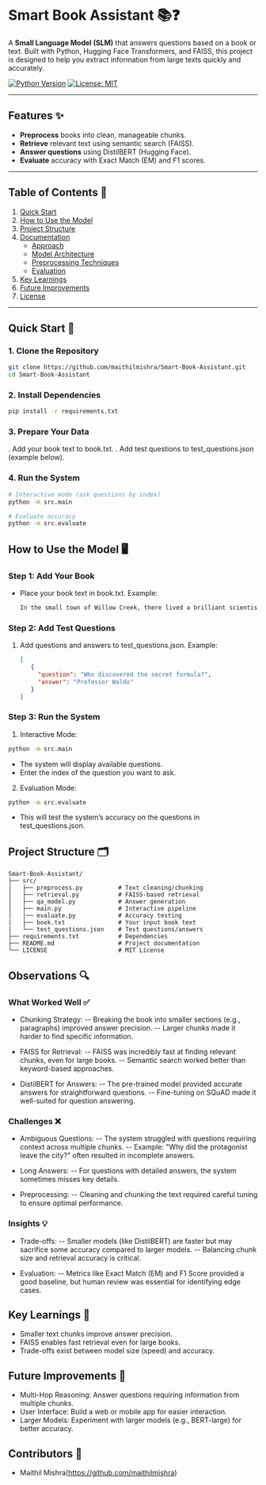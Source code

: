 # Smart Book Assistant 📚❓

A **Small Language Model (SLM)** that answers questions based on a book or text. Built with Python, Hugging Face Transformers, and FAISS, this project is designed to help you extract information from large texts quickly and accurately.

[![Python Version](https://img.shields.io/badge/python-3.8%2B-blue)](https://www.python.org/)
[![License: MIT](https://img.shields.io/badge/License-MIT-yellow.svg)](https://opensource.org/licenses/MIT)

---

## Features ✨
- **Preprocess** books into clean, manageable chunks.
- **Retrieve** relevant text using semantic search (FAISS).
- **Answer questions** using DistilBERT (Hugging Face).
- **Evaluate** accuracy with Exact Match (EM) and F1 scores.

---

## Table of Contents 📑
1. [Quick Start](#quick-start-)
2. [How to Use the Model](#how-to-use-the-model-)
3. [Project Structure](#project-structure-)
4. [Documentation](#documentation-)
   - [Approach](#approach)
   - [Model Architecture](#model-architecture)
   - [Preprocessing Techniques](#preprocessing-techniques)
   - [Evaluation](#evaluation)
5. [Key Learnings](#key-learnings-)
6. [Future Improvements](#future-improvements-)
7. [License](#license-)

---

## Quick Start 🚀

### 1. Clone the Repository
```bash
git clone https://github.com/maithilmishra/Smart-Book-Assistant.git
cd Smart-Book-Assistant
```

### 2. Install Dependencies
```bash
pip install -r requirements.txt
```

### 3. Prepare Your Data
. Add your book text to book.txt.
. Add test questions to test_questions.json (example below).

### 4. Run the System
```bash
# Interactive mode (ask questions by index)
python -m src.main

# Evaluate accuracy
python -m src.evaluate
```

## How to Use the Model 🖥️
### Step 1: Add Your Book
 - Place your book text in book.txt.
   Example:
   ```txt
   In the small town of Willow Creek, there lived a brilliant scientist named Professor Waldo...
   ```
### Step 2: Add Test Questions
 1. Add questions and answers to test_questions.json.
    Example:
    ```json
    [
       {
         "question": "Who discovered the secret formula?",
         "answer": "Professor Waldo" 
       }
    ]
    ```
### Step 3: Run the System
   1. Interactive Mode:
   ```bash
   python -m src.main
   ```
   - The system will display available questions.
   - Enter the index of the question you want to ask.

   2. Evaluation Mode:
   ```bash
   python -m src.evaluate
   ```
   - This will test the system’s accuracy on the questions in test_questions.json.
## Project Structure 🗂️
```
Smart-Book-Assistant/   
├── src/
│   ├── preprocess.py          # Text cleaning/chunking
│   ├── retrieval.py           # FAISS-based retrieval
│   ├── qa_model.py            # Answer generation
│   ├── main.py                # Interactive pipeline
│   |── evaluate.py            # Accuracy testing
|   ├── book.txt               # Your input book text
|   └── test_questions.json    # Test questions/answers
├── requirements.txt           # Dependencies
├── README.md                  # Project documentation
└── LICENSE                    # MIT License
```
## Observations 🔍
### What Worked Well ✅
 - Chunking Strategy:
      -- Breaking the book into smaller sections (e.g., paragraphs) improved answer precision.
      -- Larger chunks made it harder to find specific information.

 - FAISS for Retrieval:
      -- FAISS was incredibly fast at finding relevant chunks, even for large books.
      -- Semantic search worked better than keyword-based approaches.

 - DistilBERT for Answers:
      -- The pre-trained model provided accurate answers for straightforward questions.
      -- Fine-tuning on SQuAD made it well-suited for question answering.

### Challenges ❌
 - Ambiguous Questions:
      -- The system struggled with questions requiring context across multiple chunks.
      -- Example: "Why did the protagonist leave the city?" often resulted in incomplete answers.

 - Long Answers:
      -- For questions with detailed answers, the system sometimes misses key details.

 - Preprocessing:
      -- Cleaning and chunking the text required careful tuning to ensure optimal performance.

### Insights 💡
 - Trade-offs:
      -- Smaller models (like DistilBERT) are faster but may sacrifice some accuracy compared to larger models.
      -- Balancing chunk size and retrieval accuracy is critical.

 - Evaluation:
      -- Metrics like Exact Match (EM) and F1 Score provided a good baseline, but human review was essential for identifying edge cases.

## Key Learnings 🔑
   - Smaller text chunks improve answer precision.
   - FAISS enables fast retrieval even for large books.
   - Trade-offs exist between model size (speed) and accuracy.

## Future Improvements 🚀
   - Multi-Hop Reasoning: Answer questions requiring information from multiple chunks.
   - User Interface: Build a web or mobile app for easier interaction.
   - Larger Models: Experiment with larger models (e.g., BERT-large) for better accuracy.

## Contributors 👥
   - Maithil Mishra(https://github.com/maithilmishra)

